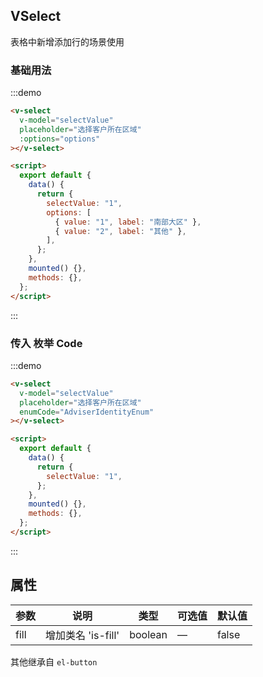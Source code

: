 ## VSelect

表格中新增添加行的场景使用

### 基础用法

:::demo

```html
<v-select
  v-model="selectValue"
  placeholder="选择客户所在区域"
  :options="options"
></v-select>

<script>
  export default {
    data() {
      return {
        selectValue: "1",
        options: [
          { value: "1", label: "南部大区" },
          { value: "2", label: "其他" },
        ],
      };
    },
    mounted() {},
    methods: {},
  };
</script>
```

:::

### 传入 枚举 Code

:::demo

```html
<v-select
  v-model="selectValue"
  placeholder="选择客户所在区域"
  enumCode="AdviserIdentityEnum"
></v-select>

<script>
  export default {
    data() {
      return {
        selectValue: "1",
      };
    },
    mounted() {},
    methods: {},
  };
</script>
```

:::

## 属性

| 参数 | 说明               | 类型    | 可选值 | 默认值 |
| ---- | ------------------ | ------- | ------ | ------ |
| fill | 增加类名 'is-fill' | boolean | —      | false  |

其他继承自 `el-button`
